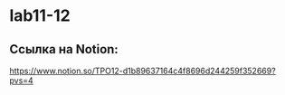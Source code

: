 # lab11-12
## Ссылка на Notion: 
  https://www.notion.so/TPO12-d1b89637164c4f8696d244259f352669?pvs=4